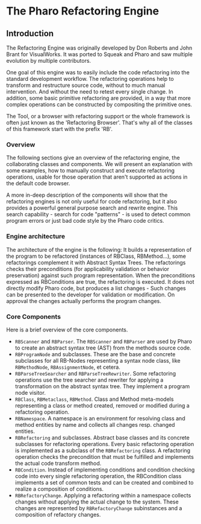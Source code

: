# The Pharo Refactoring Engine 

## Introduction 

The Refactoring Engine was originally developed by Don Roberts and John Brant for VisualWorks. It was ported to Squeak and Pharo and saw multiple evolution by multiple contributors.

One goal of this engine was to easily include the code refactoring into the standard development workflow. The refactoring operations help to transform and restructure source code, without to much manual intervention. And without the need to retest every single change.
In addition, some basic primitive refactoring are provided, in a way that more complex operations can be constructed by compositing the primitive ones.

The Tool, or a browser with refactoring support or the whole framework is often just known as the 'Refactoring Browser'. 
That's why all of the classes of this framework start with the prefix 'RB'.

### Overview
The following sections give an overview of the refactoring engine, the collaborating classes and components.
We will present an explanation with some examples, how to manually construct and execute refactoring operations, usable for those operation that aren't supported as actions in the default code browser.

A more in-deep description of the components will show that the refactoring engines is not only useful for code refactoring, but it also provides a powerful general purpose search and rewrite engine. This search capability - search for code "patterns" - is used to detect common program errors or just bad code style by the Pharo code critics. 

### Engine architecture

The architecture of the engine is the following: It builds a representation of the program to be refactored (instances of RBClass, RBMethod...), some refactorings complement it with Abstract Syntax Trees.
The refactorings checks their preconditions (for applicability validation or behavior preservation) against such program representation.
When the preconditions expressed as RBConditions are true, the refactoring is executed. It does not directly modify Pharo code, but produces a list changes - Such changes can be presented to the developer for validation or modification. On approval the changes actually performs the program changes.

### Core Components

Here is a brief overview of the core components.

- `RBScanner` and `RBParser`. The `RBScanner` and `RBParser` are used by Pharo to create an abstract syntax tree (AST) from the methods source code.
- `RBProgramNode` and subclasses. These are the base and concrete subclasses for all RB-Nodes representing a syntax node class, like `RBMethodNode`, `RBAssignmentNode`, et cetera.
- `RBParseTreeSearcher` and `RBParseTreeRewriter`. Some refactoring operations use the tree searcher and rewriter for applying a transformation on the abstract syntax tree. They implement a program node visitor.
- `RBClass`, `RBMetaclass`, `RBMethod`. Class and Method meta-models representing a class or method created, removed or modified during a refactoring
operation.
- `RBNamespace`. A namespace is an environment for resolving class and method entities by name and collects all changes resp. changed entities.
- `RBRefactoring` and subclasses. Abstract base classes and its concrete subclasses for refactoring operations. Every basic refactoring operation is implemented as a subclass of the `RBRefactoring` class. A refactoring operation checks the precondition that must be fulfilled and implements the actual code transform method.
- `RBCondition`. Instead of implementing conditions and condition checking code into every single refactoring operation, the RBCondition class implements a set of common tests and can be created and combined to realize a composition of conditions.
- `RBRefactoryChange`. Applying a refactoring within a namespace collects changes without applying the actual change to the system. These changes are represented by `RBRefactoryChange` subinstances and a composition of refactory changes. 


